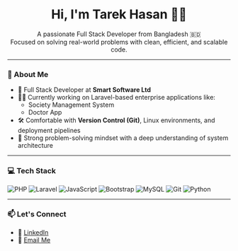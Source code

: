 <h1 align="center">Hi, I'm Tarek Hasan 👨‍💻</h1>
<p align="center">
  A passionate Full Stack Developer from Bangladesh 🇧🇩 <br/>
  Focused on solving real-world problems with clean, efficient, and scalable code.
</p>

---

### 🔎 About Me

- 💼 Full Stack Developer at **Smart Software Ltd**
- 👨‍💻 Currently working on Laravel-based enterprise applications like:
  - Society Management System
  - Doctor App
- 🛠️ Comfortable with **Version Control (Git)**, Linux environments, and deployment pipelines
- 🧩 Strong problem-solving mindset with a deep understanding of system architecture

---

### 💻 Tech Stack

![PHP](https://img.shields.io/badge/PHP-777BB4?style=for-the-badge&logo=php&logoColor=white)
![Laravel](https://img.shields.io/badge/Laravel-F55247?style=for-the-badge&logo=laravel&logoColor=white)
![JavaScript](https://img.shields.io/badge/JavaScript-F7DF1E?style=for-the-badge&logo=javascript&logoColor=black)
![Bootstrap](https://img.shields.io/badge/Bootstrap-7952B3?style=for-the-badge&logo=bootstrap&logoColor=white)
![MySQL](https://img.shields.io/badge/MySQL-005C84?style=for-the-badge&logo=mysql&logoColor=white)
![Git](https://img.shields.io/badge/Git-F05032?style=for-the-badge&logo=git&logoColor=white)
![Python](https://img.shields.io/badge/Python-3670A0?style=for-the-badge&logo=python&logoColor=white)


---

### 📫 Let's Connect

- 💼 [LinkedIn](https://www.linkedin.com/in/tarek-hasan-661023289/)
- 📧 [Email Me](mailto:tareksmartsoftwaare1@email.com)
